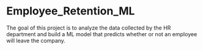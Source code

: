 # Employee_Retention_ML
The goal of this project is to analyze the data collected by the HR department and  build a  ML model that predicts whether or not an employee will leave the company.
